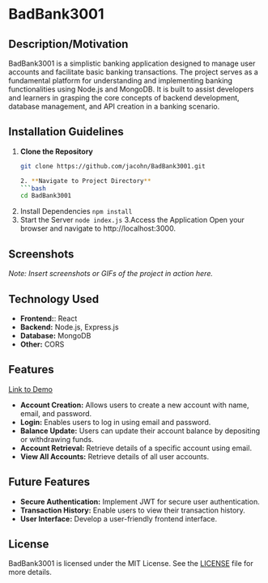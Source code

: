 # BadBank3001

## Description/Motivation
BadBank3001 is a simplistic banking application designed to manage user accounts and facilitate basic banking transactions. The project serves as a fundamental platform for understanding and implementing banking functionalities using Node.js and MongoDB. It is built to assist developers and learners in grasping the core concepts of backend development, database management, and API creation in a banking scenario.

## Installation Guidelines
1. **Clone the Repository**
   ```bash
   git clone https://github.com/jacohn/BadBank3001.git

   2. **Navigate to Project Directory**
   ```bash
   cd BadBank3001

1. Install Dependencies
`npm install
`
2. Start the Server
`node index.js`
3.Access the Application
 Open your browser and navigate to http://localhost:3000.

 ## Screenshots

*Note: Insert screenshots or GIFs of the project in action here.*

## Technology Used
- **Frontend:**: React
- **Backend:** Node.js, Express.js
- **Database:** MongoDB
- **Other:** CORS



## Features
[Link to Demo](./demo.mov)
- **Account Creation:** Allows users to create a new account with name, email, and password.
- **Login:** Enables users to log in using email and password.
- **Balance Update:** Users can update their account balance by depositing or withdrawing funds.
- **Account Retrieval:** Retrieve details of a specific account using email.
- **View All Accounts:** Retrieve details of all user accounts.

## Future Features

- **Secure Authentication:** Implement JWT for secure user authentication.
- **Transaction History:** Enable users to view their transaction history.
- **User Interface:** Develop a user-friendly frontend interface.

## License

BadBank3001 is licensed under the MIT License. See the [LICENSE](https://github.com/jacohn/BadBank3001/blob/main/LICENSE) file for more details.


